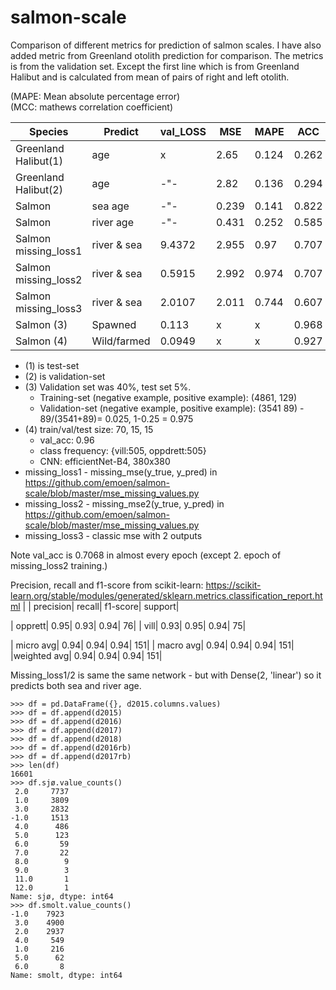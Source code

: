 # salmon-scale

Comparison of different metrics for prediction of salmon scales. I have also added metric from Greenland otolith prediction for comparison. The metrics is from the validation set. Except the first line which is from Greenland Halibut and is calculated from mean of pairs of right and left otolith.<br />

(MAPE: Mean absolute percentage error)<br />
(MCC: mathews correlation coefficient)<br />

| Species             | Predict    |val_LOSS| MSE  | MAPE | ACC | MCC |#trained |activ. f| classWeights |
| --------------------| -----------|--------|------|------|-----|-----|---------|--------|-------------------|
| Greenland Halibut(1)| age        | x      |2.65  |0.124 |0.262|x    |8875     | linear | x | 
| Greenland Halibut(2)| age        | -"-    |2.82  |0.136 |0.294|x    |8875     | linear | x |
| Salmon              | sea age    | -"-    |0.239 |0.141 |0.822|x    |ca 9000  | linear | x |
| Salmon              | river age  | -"-    |0.431 |0.252 |0.585|x    |6300     | linear | x |
| Salmon missing_loss1| river & sea|9.4372  |2.955 |0.97  |0.707|x    |9073     | linear | x |
| Salmon missing_loss2| river & sea|0.5915  |2.992 |0.974 |0.707|x    |9073     | linear | x |
| Salmon missing_loss3| river & sea|2.0107  |2.011 |0.744 |0.607|x    |9073     | linear | x |
| Salmon (3)          | Spawned    |0.113   |x     |x     |0.968|x    |9073     | softmax|{0: 0.5, 1: 19} |
| Salmon (4)          | Wild/farmed|0.0949  |x     |x     |0.927|x    |1010     | softmax|{0: 1, 1: 1}  |

* (1) is test-set <br/>
* (2) is validation-set <br/>
* (3) Validation set was 40%, test set 5%. 
  * Training-set (negative example, positive example): (4861, 129)
  * Validation-set (negative example, positive example): (3541 89) - 89/(3541+89)= 0.025, 1-0.25 = 0.975
* (4) train/val/test size: 70, 15, 15 
  * val_acc: 0.96
  * class frequency: {vill:505, oppdrett:505}
  * CNN: efficientNet-B4, 380x380
* missing_loss1 - missing_mse(y_true, y_pred) in https://github.com/emoen/salmon-scale/blob/master/mse_missing_values.py <br />
* missing_loss2 - missing_mse2(y_true, y_pred) in https://github.com/emoen/salmon-scale/blob/master/mse_missing_values.py <br />
* missing_loss3 - classic mse with 2 outputs <br />

Note val_acc is 0.7068 in almost every epoch (except 2. epoch of missing_loss2 training.) <br />

Precision, recall and f1-score from scikit-learn: https://scikit-learn.org/stable/modules/generated/sklearn.metrics.classification_report.html
|            |  precision|    recall|  f1-score|   support|

|     opprett|       0.95|      0.93|      0.94|        76|
|        vill|       0.93|      0.95|      0.94|        75|

|   micro avg|       0.94|      0.94|      0.94|       151|
|   macro avg|       0.94|      0.94|      0.94|       151|
|weighted avg|       0.94|      0.94|      0.94|       151|


Missing_loss1/2 is same the same network - but with Dense(2, 'linear') so it predicts both sea and river age.
```
>>> df = pd.DataFrame({}, d2015.columns.values)
>>> df = df.append(d2015)
>>> df = df.append(d2016)
>>> df = df.append(d2017)
>>> df = df.append(d2018)
>>> df = df.append(d2016rb)
>>> df = df.append(d2017rb)
>>> len(df)
16601
>>> df.sjø.value_counts()
 2.0     7737
 1.0     3809
 3.0     2832
-1.0     1513
 4.0      486
 5.0      123
 6.0       59
 7.0       22
 8.0        9
 9.0        3
 11.0       1
 12.0       1
Name: sjø, dtype: int64
>>> df.smolt.value_counts()
-1.0    7923
 3.0    4900
 2.0    2937
 4.0     549
 1.0     216
 5.0      62
 6.0       8
Name: smolt, dtype: int64

```
